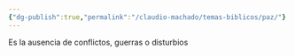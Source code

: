 ```yaml
---
{"dg-publish":true,"permalink":"/claudio-machado/temas-biblicos/paz/"}
---
```


Es la ausencia de conflictos, guerras o disturbios 